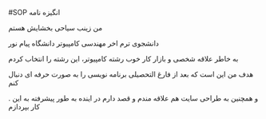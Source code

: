 #SOP انگیزه نامه

  من زینب سیاحی بخشایش هستم

 دانشجوی ترم اخر مهندسی کامپیوتر دانشگاه پیام نور

 به خاطر علاقه شخصی و بازار کار خوب رشته کامپیوتر، این رشته را انتخاب کردم

 هدف من این است که بعد از فارغ التحصیلی برنامه نویسی را به صورت حرفه ای دنبال کنم

 . و همچنین به طراحی سایت هم علاقه مندم و قصد دارم در اینده به طور پیشرفته به این کار بپردازم
